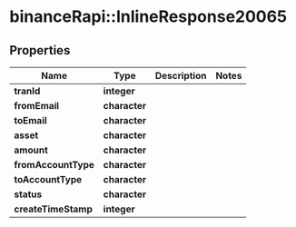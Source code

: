 # binanceRapi::InlineResponse20065


## Properties
Name | Type | Description | Notes
------------ | ------------- | ------------- | -------------
**tranId** | **integer** |  | 
**fromEmail** | **character** |  | 
**toEmail** | **character** |  | 
**asset** | **character** |  | 
**amount** | **character** |  | 
**fromAccountType** | **character** |  | 
**toAccountType** | **character** |  | 
**status** | **character** |  | 
**createTimeStamp** | **integer** |  | 


